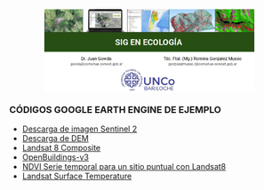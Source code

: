 
## <img src="mds/figures_mds/Portada_repo.png" width="75%" style="display: block; margin: auto;" />

### **CÓDIGOS GOOGLE EARTH ENGINE DE EJEMPLO**

- [Descarga de imagen Sentinel
  2](https://github.com/romina-gonzalez-musso/Curso_SIG-Eco_2023/blob/main/mds/1_Descarga_Sentinel2.md)
- [Descarga de
  DEM](https://github.com/romina-gonzalez-musso/Curso_SIG-Eco_2023/blob/main/mds/2_Descarga_DEM.md)
- [Landsat 8
  Composite](https://github.com/romina-gonzalez-musso/Curso_SIG-Eco_2023/blob/main/mds/3_Descarga_LANDSAT8_composite-pansharp.md)
- [OpenBuildings-v3](https://github.com/romina-gonzalez-musso/Curso_SIG-Eco_2023/blob/main/mds/Descarga_open_buildingsv3.js)
- [NDVI Serie temporal para un sitio puntual con
  Landsat8](https://github.com/romina-gonzalez-musso/Curso_SIG-Eco/blob/main/mds/NDVI_Serie_temporal_Landsat8.js)
- [Landsat Surface
  Temperature](https://github.com/romina-gonzalez-musso/Curso_SIG-Eco/blob/main/mds/Landsat_SurfaceTemperature.js)
